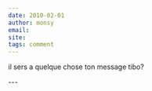 ```yaml
---
date: 2010-02-01
author: monsy
email: 
site: 
tags: comment
---
```


<p>il sers a quelque chose ton message tibo?</p>
---